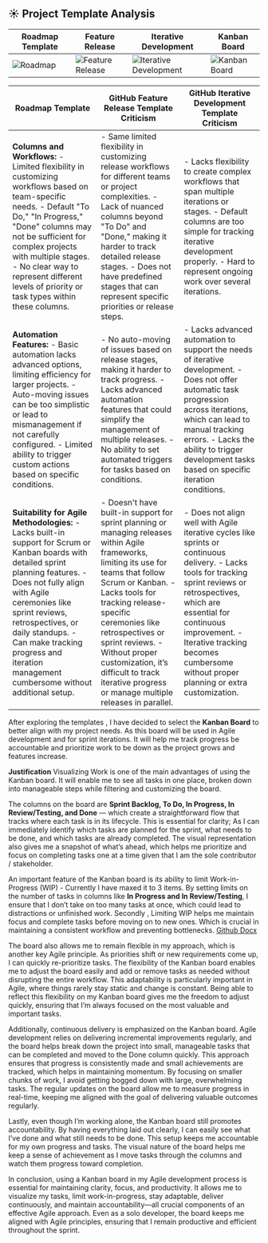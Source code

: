 ## ☀️ Project Template Analysis


| Roadmap Template         | Feature Release                                            | Iterative Development                  | Kanban Board                                     |
|--------------------------|------------------------------------------------------------|-----------------------------------------|--------------------------------------------------|
| ![Roadmap](https://github.com/user-attachments/assets/d33763bf-243d-45c3-8c0e-daa1efec2590) | ![Feature Release](https://github.com/user-attachments/assets/b2e25af1-3cf2-4a61-b26b-bccf616a547e) | ![Iterative Development](https://github.com/user-attachments/assets/26711852-f2b1-4895-846f-adba1298dce2) | ![Kanban Board](https://github.com/user-attachments/assets/03a62234-f965-4eab-ba48-f07d7fd9772a) |

| **Roadmap Template**                                                                                                                                                   | **GitHub Feature Release Template Criticism**                                                                                                                                                     | **GitHub Iterative Development Template Criticism**                                                                                                                                                    |
|------------------------------------------------------------------------------------------------------------------------------------------------------------|-----------------------------------------------------------------------------------------------------------------------------------------------------------------------------------------------------|-------------------------------------------------------------------------------------------------------------------------------------------------------------------------------------------------------|
| **Columns and Workflows:** - Limited flexibility in customizing workflows based on team-specific needs. - Default "To Do," "In Progress," "Done" columns may not be sufficient for complex projects with multiple stages. - No clear way to represent different levels of priority or task types within these columns. | - Same limited flexibility in customizing release workflows for different teams or project complexities. - Lack of nuanced columns beyond "To Do" and "Done," making it harder to track detailed release stages. - Does not have predefined stages that can represent specific priorities or release steps. | - Lacks flexibility to create complex workflows that span multiple iterations or stages. - Default columns are too simple for tracking iterative development properly. - Hard to represent ongoing work over several iterations. |
| **Automation Features:** - Basic automation lacks advanced options, limiting efficiency for larger projects. - Auto-moving issues can be too simplistic or lead to mismanagement if not carefully configured. - Limited ability to trigger custom actions based on specific conditions. | - No auto-moving of issues based on release stages, making it harder to track progress. - Lacks advanced automation features that could simplify the management of multiple releases. - No ability to set automated triggers for tasks based on conditions. | - Lacks advanced automation to support the needs of iterative development. - Does not offer automatic task progression across iterations, which can lead to manual tracking errors. - Lacks the ability to trigger development tasks based on specific iteration conditions. |
| **Suitability for Agile Methodologies:** - Lacks built-in support for Scrum or Kanban boards with detailed sprint planning features. - Does not fully align with Agile ceremonies like sprint reviews, retrospectives, or daily standups. - Can make tracking progress and iteration management cumbersome without additional setup. | - Doesn't have built-in support for sprint planning or managing releases within Agile frameworks, limiting its use for teams that follow Scrum or Kanban. - Lacks tools for tracking release-specific ceremonies like retrospectives or sprint reviews. - Without proper customization, it’s difficult to track iterative progress or manage multiple releases in parallel. | - Does not align well with Agile iterative cycles like sprints or continuous delivery. - Lacks tools for tracking sprint reviews or retrospectives, which are essential for continuous improvement. - Iterative tracking becomes cumbersome without proper planning or extra customization. |

After exploring the templates , I have decided to select the **Kanban Board** to better align with my project needs.
As this board will be used in Agile development and for sprint iterations. It will help  me track progress be accountable and prioritize work to be down as the project grows and features increase. 

**Justification** Visualizing Work is one of the main advantages of using the Kanban board. It will enable me to see all tasks in one place, broken down into manageable steps while filtering and customizing the board. 

The columns on the board are **Sprint Backlog, To Do, In Progress, In Review/Testing, and Done** — which create a straightforward flow that tracks where each task is in its lifecycle. This is essential for clarity; As I can immediately identify which tasks are planned for the sprint, what needs to be done, and which tasks are already completed. The visual representation also gives me a snapshot of what’s ahead, which helps me prioritize and focus on completing tasks one at a time given that I am the sole contributor / stakeholder.

An important feature of the Kanban board is its ability to limit Work-in-Progress (WIP) - Currently I have maxed it to 3 items. By setting limits on the number of tasks in columns like **In Progress and In Review/Testing**, I ensure that I don’t take on too many tasks at once, which could lead to distractions or unfinished work. Secondly , Limiting WIP helps me maintain focus and complete tasks before moving on to new ones. Which is crucial in maintaining a consistent workflow and preventing bottlenecks. [Github Docx](https://docs.github.com/en/issues/planning-and-tracking-with-projects)

The board also allows me to remain flexible in my approach, which is another key Agile principle. As priorities shift or new requirements come up, I can quickly re-prioritize tasks. The flexibility of the Kanban board enables me to adjust the board easily and add or remove tasks as needed without disrupting the entire workflow. This adaptability is particularly important in Agile, where things rarely stay static and change is constant. Being able to reflect this flexibility on my Kanban board gives me the freedom to adjust quickly, ensuring that I’m always focused on the most valuable and important tasks.

Additionally, continuous delivery is emphasized on the Kanban board. Agile development relies on delivering incremental improvements regularly, and the board helps break down the project into small, manageable tasks that can be completed and moved to the Done column quickly. This approach ensures that progress is consistently made and small achievements are tracked, which helps in maintaining momentum. By focusing on smaller chunks of work, I avoid getting bogged down with large, overwhelming tasks. The regular updates on the board allow me to measure progress in real-time, keeping me aligned with the goal of delivering valuable outcomes regularly.

Lastly, even though I’m working alone, the Kanban board still promotes accountability. By having everything laid out clearly, I can easily see what I’ve done and what still needs to be done. This setup keeps me accountable for my own progress and tasks. The visual nature of the board helps me keep a sense of achievement as I move tasks through the columns and watch them progress toward completion.

In conclusion, using a Kanban board in my Agile development process is essential for maintaining clarity, focus, and productivity. It allows me to visualize my tasks, limit work-in-progress, stay adaptable, deliver continuously, and maintain accountability—all crucial components of an effective Agile approach. Even as a solo developer, the board keeps me aligned with Agile principles, ensuring that I remain productive and efficient throughout the sprint.


